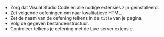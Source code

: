 - Zorg dat Visual Studio Code en alle nodige extensies zijn geïnstalleerd.
- Zet volgende oefeningen om naar kwalitatieve HTML.
- Zet de naam van de oefening telkens in de `title` van je pagina.
- Volg de gegeven bestandenstructuur.
- Controleer telkens je oefening met de Live server extensie.
